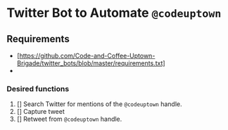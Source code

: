# Twitter Bot to Automate `@codeuptown`
## Requirements
- [](requirements.txt)[https://github.com/Code-and-Coffee-Uptown-Brigade/twitter_bots/blob/master/requirements.txt]
-
### Desired functions
1. [] Search Twitter for mentions of the `@codeuptown` handle.
2. [] Capture tweet
3. [] Retweet from `@codeuptown` handle.

